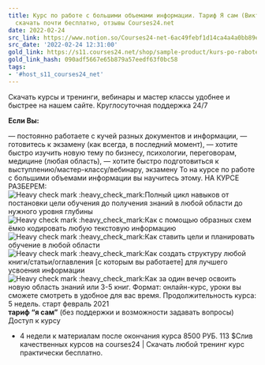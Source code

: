 ```yaml
---
title: Курс по работе с большими объемами информации. Тариф Я сам (Виктория Бембеева)
  скачать почти бесплатно, отзывы Courses24.net
date: 2022-02-24
src_link: https://www.notion.so/Courses24-net-6ac49febf1d14ca4a4a0bb89e9bc8d77
src_date: '2022-02-24 12:31:00'
gold_link: https://s11.courses24.net/shop/sample-product/kurs-po-rabote-s-bolshimi-obemami-informaczii-tarif-ya-sam-viktoriya-bembeeva/
gold_link_hash: 090adf5667e65b879a57eedf63f0bc58
tags:
- '#host_s11_courses24_net'
---
```



Скачать курсы и тренинги, вебинары и мастер классы удобнее и быстрее на нашем сайте. Круглосуточная поддержка 24/7


**Если Вы:**

— постоянно работаете с кучей разных документов и информации,
— готовитесь к экзамену (как всегда, в последний момент),
— хотите быстро изучить новую тему по бизнесу, психологии, переговорам, медицине (любая область),
— хотите быстро подготовиться к выступлению/мастер-классу/вебинару, экзамену
То на курсе по работе с большими объемами информации вы научитесь этому.
НА КУРСЕ РАЗБЕРЕМ:  
![](https://s2.courses24.net/wp-content/uploads/2021/12/kurs-po-rabote-s-bolshimi-obemami-informaczii-tarif-ya-sam-viktoriya-bembeeva_61bd16246bec4.png "Heavy check mark    :heavy_check_mark:")Полный цикл навыков от постановки цели обучения до получения знаний в любой области до нужного уровня глубины  
![](https://s2.courses24.net/wp-content/uploads/2021/12/kurs-po-rabote-s-bolshimi-obemami-informaczii-tarif-ya-sam-viktoriya-bembeeva_61bd16246bec4.png "Heavy check mark    :heavy_check_mark:")Как с помощью образных схем ёмко кодировать любую текстовую информацию  
![](https://s2.courses24.net/wp-content/uploads/2021/12/kurs-po-rabote-s-bolshimi-obemami-informaczii-tarif-ya-sam-viktoriya-bembeeva_61bd16246bec4.png "Heavy check mark    :heavy_check_mark:")Как ставить цели и планировать обучение в любой области  
![](https://s2.courses24.net/wp-content/uploads/2021/12/kurs-po-rabote-s-bolshimi-obemami-informaczii-tarif-ya-sam-viktoriya-bembeeva_61bd16246bec4.png "Heavy check mark    :heavy_check_mark:")Как создать структуру любой книги/статьи/оглавления [с которым вы работаете] для лучшего усвоения информации  
![](https://s2.courses24.net/wp-content/uploads/2021/12/kurs-po-rabote-s-bolshimi-obemami-informaczii-tarif-ya-sam-viktoriya-bembeeva_61bd16246bec4.png "Heavy check mark    :heavy_check_mark:")Как за один вечер освоить новую область знаний или 3-5 книг.
Формат: онлайн-курс, уроки вы сможете смотреть в удобное для вас время.
Продолжительность курса: 5 недель.
старт февраль 2021  
**тариф “я сам”**
(без поддержки и возможности задавать вопросы)
Доступ к курсу
+ 4 недели к материалам после окончания курса
8500 РУБ.
113 $Слив качественных курсов на courses24 | Скачать любой тренинг курс практически бесплатно.